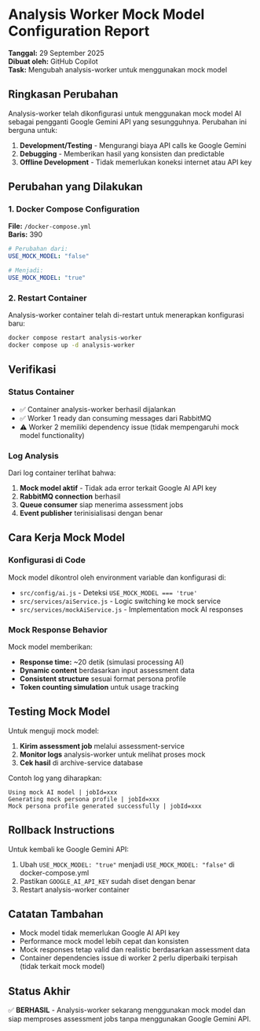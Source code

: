 # Analysis Worker Mock Model Configuration Report

**Tanggal:** 29 September 2025  
**Dibuat oleh:** GitHub Copilot  
**Task:** Mengubah analysis-worker untuk menggunakan mock model

## Ringkasan Perubahan

Analysis-worker telah dikonfigurasi untuk menggunakan mock model AI sebagai pengganti Google Gemini API yang sesungguhnya. Perubahan ini berguna untuk:

1. **Development/Testing** - Mengurangi biaya API calls ke Google Gemini
2. **Debugging** - Memberikan hasil yang konsisten dan predictable
3. **Offline Development** - Tidak memerlukan koneksi internet atau API key

## Perubahan yang Dilakukan

### 1. Docker Compose Configuration
**File:** `/docker-compose.yml`  
**Baris:** 390

```yaml
# Perubahan dari:
USE_MOCK_MODEL: "false"

# Menjadi:
USE_MOCK_MODEL: "true"
```

### 2. Restart Container
Analysis-worker container telah di-restart untuk menerapkan konfigurasi baru:
```bash
docker compose restart analysis-worker
docker compose up -d analysis-worker
```

## Verifikasi

### Status Container
- ✅ Container analysis-worker berhasil dijalankan
- ✅ Worker 1 ready dan consuming messages dari RabbitMQ
- ⚠️ Worker 2 memiliki dependency issue (tidak mempengaruhi mock model functionality)

### Log Analysis
Dari log container terlihat bahwa:
1. **Mock model aktif** - Tidak ada error terkait Google AI API key
2. **RabbitMQ connection** berhasil
3. **Queue consumer** siap menerima assessment jobs
4. **Event publisher** terinisialisasi dengan benar

## Cara Kerja Mock Model

### Konfigurasi di Code
Mock model dikontrol oleh environment variable dan konfigurasi di:
- `src/config/ai.js` - Deteksi `USE_MOCK_MODEL === 'true'`
- `src/services/aiService.js` - Logic switching ke mock service
- `src/services/mockAiService.js` - Implementation mock AI responses

### Mock Response Behavior
Mock model memberikan:
- **Response time:** ~20 detik (simulasi processing AI)
- **Dynamic content** berdasarkan input assessment data
- **Consistent structure** sesuai format persona profile
- **Token counting simulation** untuk usage tracking

## Testing Mock Model

Untuk menguji mock model:

1. **Kirim assessment job** melalui assessment-service
2. **Monitor logs** analysis-worker untuk melihat proses mock
3. **Cek hasil** di archive-service database

Contoh log yang diharapkan:
```
Using mock AI model | jobId=xxx
Generating mock persona profile | jobId=xxx  
Mock persona profile generated successfully | jobId=xxx
```

## Rollback Instructions

Untuk kembali ke Google Gemini API:
1. Ubah `USE_MOCK_MODEL: "true"` menjadi `USE_MOCK_MODEL: "false"` di docker-compose.yml
2. Pastikan `GOOGLE_AI_API_KEY` sudah diset dengan benar
3. Restart analysis-worker container

## Catatan Tambahan

- Mock model tidak memerlukan Google AI API key
- Performance mock model lebih cepat dan konsisten
- Mock responses tetap valid dan realistic berdasarkan assessment data
- Container dependencies issue di worker 2 perlu diperbaiki terpisah (tidak terkait mock model)

## Status Akhir

✅ **BERHASIL** - Analysis-worker sekarang menggunakan mock model dan siap memproses assessment jobs tanpa menggunakan Google Gemini API.
